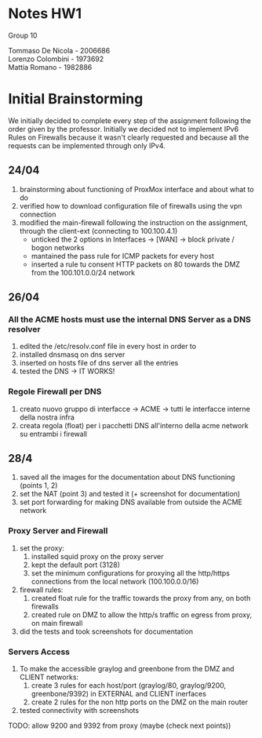 # Notes HW1

Group 10

Tommaso De Nicola - 2006686  
Lorenzo Colombini - 1973692  
Mattia Romano - 1982886  

# Initial Brainstorming
We initially decided to complete every step of the assignment following the order given by the professor. 
Initially we decided not to implement IPv6 Rules on Firewalls because it wasn't clearly requested and because all the requests can be implemented through only IPv4.

## 24/04
1. brainstorming about functioning of ProxMox interface and about what to do
2. verified how to download configuration file of firewalls using the vpn connection
3. modified the main-firewall following the instruction on the assignment, through the client-ext (connecting to 100.100.4.1)
   - unticked the 2 options in Interfaces -> [WAN] -> block private / bogon networks
   - mantained the pass rule for ICMP packets for every host
   - inserted a rule tu consent HTTP packets on 80 towards the DMZ from the 100.101.0.0/24 network
  
## 26/04
### All the ACME hosts must use the internal DNS Server as a DNS resolver
1. edited the /etc/resolv.conf file in every host in order to
2. installed dnsmasq on dns server
3. inserted on hosts file of dns server all the entries
4. tested the DNS -> IT WORKS!

### Regole Firewall per DNS
1. creato nuovo gruppo di interfacce -> ACME -> tutti le interfacce interne della nostra infra
2. creata regola (float) per i pacchetti DNS all'interno della acme network su entrambi i firewall

## 28/4  
1. saved all the images for the documentation about DNS functioning (points 1, 2)
2. set the NAT (point 3) and tested it (+ screenshot for documentation)
3. set port forwarding for making DNS available from outside the ACME network

### Proxy Server and Firewall
1. set the proxy:
     1. installed squid proxy on the proxy server
     2. kept the default port (3128)
     3. set the minimum configurations for proxying all the http/https connections from the local network (100.100.0.0/16)
2. firewall rules:
   1. created float rule for the traffic towards the proxy from any, on both firewalls
   2. created rule on DMZ to allow the http/s traffic on egress from proxy, on main firewall
3. did the tests and took screenshots for documentation

### Servers Access
1. To make the accessible graylog and greenbone from the DMZ and CLIENT networks:
   1. create 3 rules for each host/port (graylog/80, graylog/9200, greenbone/9392) in EXTERNAL and CLIENT inerfaces
   2. create 2 rules for the non http ports on the DMZ on the main router
2. tested connectivity with screenshots

TODO: allow 9200 and 9392 from proxy (maybe (check next points))

